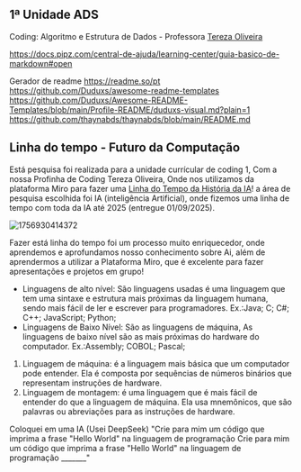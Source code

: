 ## 1ª Unidade ADS
Coding: Algoritmo e Estrutura de Dados - Professora [Tereza Oliveira](https://github.com/terezasenac)

https://docs.pipz.com/central-de-ajuda/learning-center/guia-basico-de-markdown#open

Gerador de readme https://readme.so/pt
https://github.com/Duduxs/awesome-readme-templates
https://github.com/Duduxs/Awesome-README-Templates/blob/main/Profile-README/duduxs-visual.md?plain=1 
https://github.com/thaynabds/thaynabds/blob/main/README.md

## Linha do tempo - Futuro da Computação
Está pesquisa foi realizada para a unidade currícular de coding 1, Com a nossa Profinha de Coding Tereza Oliveira, Onde nos utilizamos da plataforma Miro para fazer uma [Linha do Tempo da História da IA](https://miro.com/app/board/uXjVJKuLrRA=/?share_link_id=106166523893)! a área de pesquisa escolhida foi IA (inteligência Artificial), onde fizemos uma linha de tempo com toda da IA até 2025 (entregue 01/09/2025). 

![1756930414372](https://github.com/user-attachments/assets/5c68f967-33da-40da-a0ea-db2895aeaae2)

Fazer está linha do tempo foi um processo muito enriquecedor, onde aprendemos e aprofundamos nosso conhecimento sobre Ai, além de aprendermos a utilizar a Plataforma Miro, que é excelente para fazer apresentações e projetos em grupo!

- Linguagens de alto nível: São linguagens usadas é uma linguagem que tem uma sintaxe e estrutura mais próximas da linguagem humana, sendo mais fácil de ler e escrever para programadores. Ex.:Java; C; C#; C++; JavaScript; Python;
- Linguagens de Baixo Nível: São as linguagens de máquina, As linguagens de baixo nível são as mais próximas do hardware do computador. Ex.:Assembly; COBOL; Pascal;
1. Linguagem de máquina: é a linguagem mais básica que um computador pode entender. Ela é composta por sequências de números binários que representam instruções de hardware.
2. Linguagem de montagem: é uma linguagem que é mais fácil de entender do que a linguagem de máquina. Ela usa mnemônicos, que são palavras ou abreviações para as instruções de hardware.

Coloquei em uma IA (Usei DeepSeek) "Crie para mim um código que imprima a frase "Hello World" na linguagem de programação Crie para mim um código que imprima a frase "Hello World" na linguagem de programação _______"
